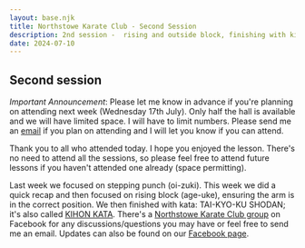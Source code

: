 ```yaml
---
layout: base.njk
title: Northstowe Karate Club - Second Session
description: 2nd session -  rising and outside block, finishing with kihon kata
date: 2024-07-10
---
```

## Second session

*Important Announcement*: Please let me know in advance if you're planning on attending next week (Wednesday 17th July). Only half the hall is available and we will have limited space. I will have to limit numbers. Please send me an [email](mailto:info@northstowekarate.com) if you plan on attending and I will let you know if you can attend.

Thank you to all who attended today. I hope you enjoyed the lesson. There's no need to attend all the sessions, so please feel free to attend future lessons if you haven't attended one already (space permitting).

Last week we focused on stepping punch (oi-zuki). This week we did a quick recap and then focused on rising block (age-uke), ensuring the arm is in the correct position. We then finished with kata: TAI-KYO-KU SHODAN; it's also called [KIHON KATA](https://www.youtube.com/watch?v=jJsSGHYF7_s). There's a [Northstowe Karate Club group](https://www.facebook.com/groups/468916798849946) on Facebook for any discussions/questions you may have or feel free to send me an email. Updates can also be found on our [Facebook page](https://www.facebook.com/profile.php?id=61560001297561).

